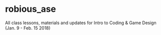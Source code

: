 # robious_ase
All class lessons, materials and updates for Intro to Coding &amp; Game Design (Jan. 9 - Feb. 15 2018)
